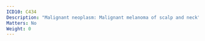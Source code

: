 ```yaml
---
ICD10: C434
Description: "Malignant neoplasm: Malignant melanoma of scalp and neck"
Matters: No
Weight: 0
---
```


